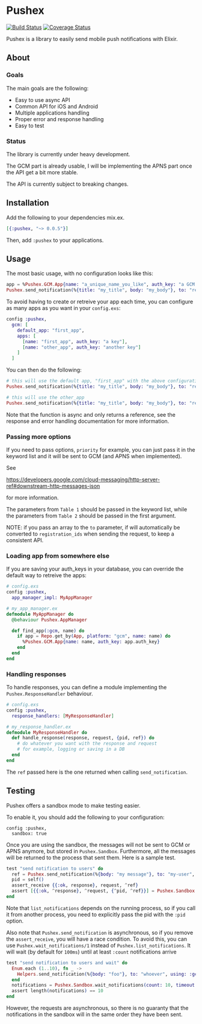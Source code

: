 # Pushex
[![Build Status](https://travis-ci.org/tuvistavie/pushex.svg?branch=master)](https://travis-ci.org/tuvistavie/pushex)
[![Coverage Status](https://coveralls.io/repos/github/tuvistavie/pushex/badge.svg?branch=master)](https://coveralls.io/github/tuvistavie/pushex?branch=master)


Pushex is a library to easily send mobile push notifications with Elixir.

## About

### Goals

The main goals are the following:

  * Easy to use async API
  * Common API for iOS and Android
  * Multiple applications handling
  * Proper error and response handling
  * Easy to test

### Status

The library is currently under heavy development.

The GCM part is already usable, I will be implementing the APNS part
once the API get a bit more stable.

The API is currently subject to breaking changes.

## Installation

Add the following to your dependencies mix.ex.

```elixir
[{:pushex, "~> 0.0.5"}]
```

Then, add `:pushex` to your applications.


## Usage

The most basic usage, with no configuration looks like this:

```elixir
app = %Pushex.GCM.App{name: "a_unique_name_you_like", auth_key: "a GCM API auth key"}
Pushex.send_notification(%{title: "my_title", body: "my_body"}, to: "registration_id", with_app: app)
```

To avoid having to create or retreive your app each time, you can configure as many apps
as you want in your `config.exs`:

```elixir
config :pushex,
  gcm: [
    default_app: "first_app",
    apps: [
      [name: "first_app", auth_key: "a key"],
      [name: "other_app", auth_key: "another key"]
    ]
  ]
```

You can then do the following:


```elixir
# this will use the default app, "first_app" with the above configuration
Pushex.send_notification(%{title: "my_title", body: "my_body"}, to: "registration_id", using: :gcm)

# this will use the other_app
Pushex.send_notification(%{title: "my_title", body: "my_body"}, to: "registration_id", using: :gcm, with_app: "other_app")
```

Note that the function is async and only returns a reference, see the response and error
handling documentation for more information.

### Passing more options

If you need to pass options, `priority` for example, you can just pass
it in the keyword list and it will be sent to GCM (and APNS when implemented).

See

https://developers.google.com/cloud-messaging/http-server-ref#downstream-http-messages-json

for more information.

The parameters from `Table 1` should be passed in the keyword list, while
the parameters from `Table 2` should be passed in the first argument.

NOTE: if you pass an array to the `to` parameter, if will automatically
be converted to `registration_ids` when sending the request, to keep a consistent API.

### Loading app from somewhere else

If you are saving your auth_keys in your database, you can override the default way to retreive the apps:

```elixir
# config.exs
config :pushex,
  app_manager_impl: MyAppManager

# my_app_manager.ex
defmodule MyAppManager do
  @behaviour Pushex.AppManager

  def find_app(:gcm, name) do
    if app = Repo.get_by(App, platform: "gcm", name: name) do
      %Pushex.GCM.App{name: name, auth_key: app.auth_key}
    end
  end
end
```

### Handling responses

To handle responses, you can define a module implementing the `Pushex.ResponseHandler` behaviour.

```elixir
# config.exs
config :pushex,
  response_handlers: [MyResponseHandler]

# my_response_handler.ex
defmodule MyResponseHandler do
  def handle_response(response, request, {pid, ref}) do
    # do whatever you want with the response and request
    # for example, logging or saving in a DB
  end
end
```

The `ref` passed here is the one returned when calling `send_notification`.

## Testing

Pushex offers a sandbox mode to make testing easier.

To enable it, you should add the following to your configuration:

```
config :pushex,
  sandbox: true
```

Once you are using the sandbox, the messages will not be sent to GCM or APNS anymore,
but stored in `Pushex.Sandbox`. Furthermore, all the messages will be returned
to the process that sent them.
Here is a sample test.

```elixir
test "send notification to users" do
  ref = Pushex.send_notification(%{body: "my message"}, to: "my-user", using: :gcm)
  pid = self()
  assert_receive {{:ok, response}, request, ^ref}
  assert [{{:ok, ^response}, ^request, {^pid, ^ref}}] = Pushex.Sandbox.list_notifications
end
```

Note that `list_notifications` depends on the running process, so
if you call it from another process, you need to explicitly pass the pid with the `:pid` option.

Also note that `Pushex.send_notification` is asynchronous, so if you
remove the `assert_receive`, you will have a race condition.
To avoid this, you can use `Pushex.wait_notifications/1` instead of `Pushex.list_notifications`.
It will wait (by default for `100ms`) until at least `:count` notifications arrive

```elixir
test "send notification to users and wait" do
  Enum.each (1..10), fn _ ->
    Helpers.send_notification(%{body: "foo"}, to: "whoever", using: :gcm)
  end
  notifications = Pushex.Sandbox.wait_notifications(count: 10, timeout: 50)
  assert length(notifications) == 10
end
```

However, the requests are asynchronous, so there is no guaranty that the notifications
in the sandbox will in the same order they have been sent.
